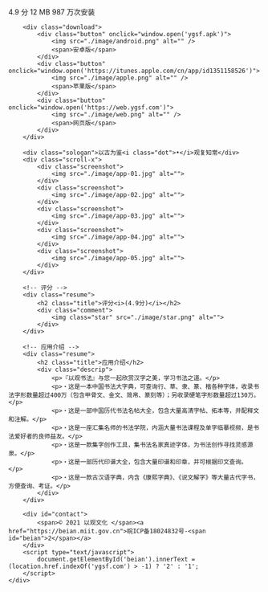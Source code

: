                                                            

<!DOCTYPE html>
<html lang="en">
<head>
    <meta charset="UTF-8">
    <meta http-equiv="X-UA-Compatible" content="IE=edge">
    <meta http-equiv="content-type" content="text/html; charset=UTF-8" />
    <meta name="viewport" content="initial-scale=1.0, maximum-scale=1.0, user-scalable=no" />
    <meta name="keywords" content="书法,字典,字帖,集字,以观书法">
    <link rel="icon" href="./image/favicon.ico" type="image/x-icon">
    <link rel="shortcut icon" href="./image/favicon.ico" type="image/x-icon">
    <link rel="apple-touch-icon" sizes="180x180" href="./image/icon.png">
    <title>以观书法</title>
    <link rel="stylesheet" href="./css/common.css"/>
    <link rel="stylesheet" href="./css/index.css"/>
</head>
<body>
    <div id="app">
        <div class="banner">
            <div class="content">
                <div class="icon">
                    <img src="./image/ygsf.png" alt="">
                </div>
                <div class="state">
                    <span>4.9 分</span>
                    <span class="app-info-delimter"></span>
                    <span>12 MB</span>
                    <span class="app-info-delimter"></span>
                    <span>987 万次安装</span>
                </div>
            </div>
        </div>

        <div class="download">
            <div class="button" onclick="window.open('ygsf.apk')">
                <img src="./image/android.png" alt="" />
                <span>安卓版</span>
            </div>
            <div class="button" onclick="window.open('https://itunes.apple.com/cn/app/id1351158526')">
                <img src="./image/apple.png" alt="" />
                <span>苹果版</span>
            </div>
            <div class="button" onclick="window.open('https://web.ygsf.com')">
                <img src="./image/web.png" alt="" />
                <span>网页版</span>
            </div>
        </div>

        <div class="sologan">以古为鉴<i class="dot">•</i>观复知常</div>
        <div class="scroll-x">
            <div class="screenshot">
                <img src="./image/app-01.jpg" alt="">
            </div>
            <div class="screenshot">
                <img src="./image/app-02.jpg" alt="">
            </div>
            <div class="screenshot">
                <img src="./image/app-03.jpg" alt="">
            </div>
            <div class="screenshot">
                <img src="./image/app-04.jpg" alt="">
            </div>
            <div class="screenshot">
                <img src="./image/app-05.jpg" alt="">
            </div>
        </div>

        <!-- 评分 -->
        <div class="resume">
            <h2 class="title">评分<i>(4.9分)</i></h2>
            <div class="comment">
                <img class="star" src="./image/star.png" alt="">
            </div>
        </div>

        <!-- 应用介绍 -->
        <div class="resume">
            <h2 class="title">应用介绍</h2>
            <div class="descrip">
                <p>『以观书法』与您一起欣赏汉字之美，学习书法之道。</p>
                <p>・这是一本中国书法大字典，可查询行、草、隶、篆、楷各种字体，收录书法字形数量超过400万（包含甲骨文、金文、简帛、篆刻等）；另收录硬笔字形数量超过130万。</p>
                <p>・这是一部中国历代书法名帖大全，包含大量高清字帖、拓本等，并配释文和注解。</p>
                <p>・这是一座汇集名师的书法学院，内涵大量书法课程及单字临摹视频，是书法爱好者的良师益友。</p>
                <p>・这是一款集字创作工具，集书法名家真迹字体，为书法创作寻找灵感源泉。</p>
                <p>・这是一部历代印谱大全，包含大量印谱和印章，并可根据印文查询。</p>
                <p>・这是一款古汉语字典，内含《康熙字典》、《说文解字》等大量古代字书，方便查询、考证。</p>
            </div>
        </div>

        <div id="contact">
            <span>© 2021 以观文化 </span><a href="https://beian.miit.gov.cn">皖ICP备18024832号-<span id="beian">2</span></a>
        </div>
        <script type="text/javascript">
            document.getElementById('beian').innerText = (location.href.indexOf('ygsf.com') > -1) ? '2' : '1';
        </script>
    </div>
</body>
</html>
